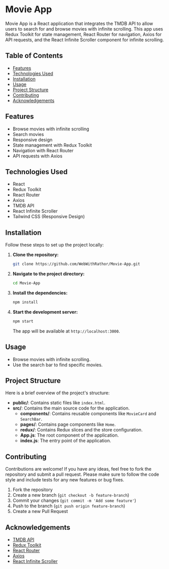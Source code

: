# Movie App

Movie App is a React application that integrates the TMDB API to allow users to search for and browse movies with infinite scrolling. This app uses Redux Toolkit for state management, React Router for navigation, Axios for API requests, and the React Infinite Scroller component for infinite scrolling.

## Table of Contents

- [Features](#features)
- [Technologies Used](#technologies-used)
- [Installation](#installation)
- [Usage](#usage)
- [Project Structure](#project-structure)
- [Contributing](#contributing)
- [Acknowledgements](#acknowledgements)

## Features

- Browse movies with infinite scrolling
- Search movies
- Responsive design
- State management with Redux Toolkit
- Navigation with React Router
- API requests with Axios

## Technologies Used

- React
- Redux Toolkit
- React Router
- Axios
- TMDB API
- React Infinite Scroller
- Tailwind CSS (Responsive Design)

## Installation

Follow these steps to set up the project locally:

1. **Clone the repository:**

    ```bash
    git clone https://github.com/WebWithRathor/Movie-App.git
    ```

2. **Navigate to the project directory:**

    ```bash
    cd Movie-App
    ```

3. **Install the dependencies:**

    ```bash
    npm install
    ```

4. **Start the development server:**

    ```bash
    npm start
    ```

    The app will be available at `http://localhost:3000`.

## Usage

- Browse movies with infinite scrolling.
- Use the search bar to find specific movies.

## Project Structure

Here is a brief overview of the project's structure:


- **public/**: Contains static files like `index.html`.
- **src/**: Contains the main source code for the application.
  - **components/**: Contains reusable components like `MovieCard` and `SearchBar`.
  - **pages/**: Contains page components like `Home`.
  - **redux/**: Contains Redux slices and the store configuration.
  - **App.js**: The root component of the application.
  - **index.js**: The entry point of the application.

## Contributing

Contributions are welcome! If you have any ideas, feel free to fork the repository and submit a pull request. Please make sure to follow the code style and include tests for any new features or bug fixes.

1. Fork the repository
2. Create a new branch (`git checkout -b feature-branch`)
3. Commit your changes (`git commit -m 'Add some feature'`)
4. Push to the branch (`git push origin feature-branch`)
5. Create a new Pull Request


## Acknowledgements

- [TMDB API](https://www.themoviedb.org/documentation/api)
- [Redux Toolkit](https://redux-toolkit.js.org/)
- [React Router](https://reactrouter.com/)
- [Axios](https://axios-http.com/)
- [React Infinite Scroller](https://www.npmjs.com/package/react-infinite-scroller)

